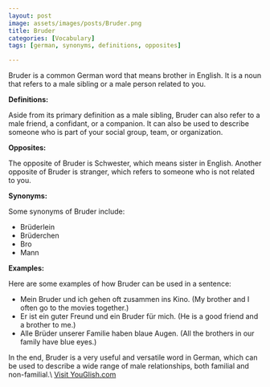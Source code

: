 ```yaml
---
layout: post
image: assets/images/posts/Bruder.png
title: Bruder
categories: [Vocabulary]
tags: [german, synonyms, definitions, opposites]

---
```


Bruder is a common German word that means brother in English. It is a noun that refers to a male sibling or a male person related to you.

**Definitions:**

Aside from its primary definition as a male sibling, Bruder can also refer to a male friend, a confidant, or a companion. It can also be used to describe someone who is part of your social group, team, or organization.

**Opposites:**

The opposite of Bruder is Schwester, which means sister in English. Another opposite of Bruder is stranger, which refers to someone who is not related to you.

**Synonyms:**

Some synonyms of Bruder include:

- Brüderlein
- Brüderchen
- Bro
- Mann

**Examples:**

Here are some examples of how Bruder can be used in a sentence:

- Mein Bruder und ich gehen oft zusammen ins Kino. (My brother and I often go to the movies together.)
- Er ist ein guter Freund und ein Bruder für mich. (He is a good friend and a brother to me.)
- Alle Brüder unserer Familie haben blaue Augen. (All the brothers in our family have blue eyes.)

In the end, Bruder is a very useful and versatile word in German, which can be used to describe a wide range of male relationships, both familial and non-familial.\ <a id="yg-widget-0" class="youglish-widget" data-query="Bruder" data-lang="german" data-components="8412" data-auto-start="0" data-bkg-color="theme_light" data-title="How%20to%20pronounce%20Bruder%20in%20German"  rel="nofollow" href="https://youglish.com">Visit YouGlish.com</a><script async src="https://youglish.com/public/emb/widget.js" charset="utf-8"></script>